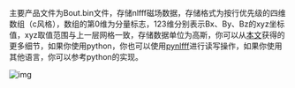 
主要产品文件为Bout.bin文件，存储nlfff磁场数据，存储格式为按行优先级的四维数组（c风格），数组的第0维为分量标志，123维分别表示Bx、By、Bz的xyz坐标值，xyz取值范围与上一层网格一致，存储数据单位为高斯，你可以从[本文](https://www.nature.com/articles/s41597-023-02091-5)获得的更多细节，如果你使用python，你也可以使用[pynlfff](https://github.com/deepsolar/pynlfff)进行读写操作，如果你使用其他语言，你可以参考python的实现。

![img](https://media.springernature.com/full/springer-static/image/art%3A10.1038%2Fs41597-023-02091-5/MediaObjects/41597_2023_2091_Fig8_HTML.png)

